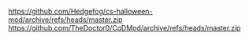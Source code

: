 https://github.com/Hedgefog/cs-halloween-mod/archive/refs/heads/master.zip
https://github.com/TheDoctor0/CoDMod/archive/refs/heads/master.zip
